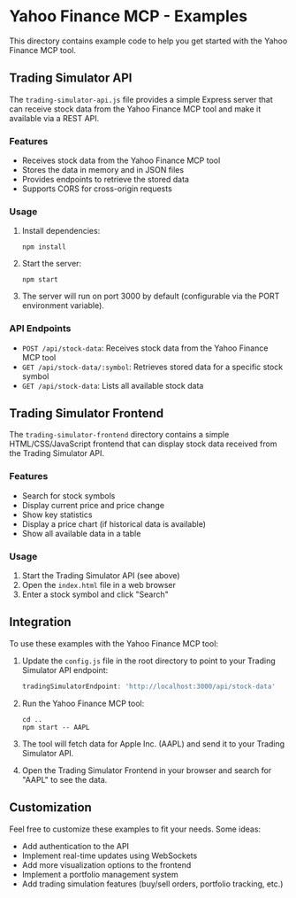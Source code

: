 # Yahoo Finance MCP - Examples

This directory contains example code to help you get started with the Yahoo Finance MCP tool.

## Trading Simulator API

The `trading-simulator-api.js` file provides a simple Express server that can receive stock data from the Yahoo Finance MCP tool and make it available via a REST API.

### Features

- Receives stock data from the Yahoo Finance MCP tool
- Stores the data in memory and in JSON files
- Provides endpoints to retrieve the stored data
- Supports CORS for cross-origin requests

### Usage

1. Install dependencies:
   ```
   npm install
   ```

2. Start the server:
   ```
   npm start
   ```

3. The server will run on port 3000 by default (configurable via the PORT environment variable).

### API Endpoints

- `POST /api/stock-data`: Receives stock data from the Yahoo Finance MCP tool
- `GET /api/stock-data/:symbol`: Retrieves stored data for a specific stock symbol
- `GET /api/stock-data`: Lists all available stock data

## Trading Simulator Frontend

The `trading-simulator-frontend` directory contains a simple HTML/CSS/JavaScript frontend that can display stock data received from the Trading Simulator API.

### Features

- Search for stock symbols
- Display current price and price change
- Show key statistics
- Display a price chart (if historical data is available)
- Show all available data in a table

### Usage

1. Start the Trading Simulator API (see above)
2. Open the `index.html` file in a web browser
3. Enter a stock symbol and click "Search"

## Integration

To use these examples with the Yahoo Finance MCP tool:

1. Update the `config.js` file in the root directory to point to your Trading Simulator API endpoint:
   ```javascript
   tradingSimulatorEndpoint: 'http://localhost:3000/api/stock-data'
   ```

2. Run the Yahoo Finance MCP tool:
   ```
   cd ..
   npm start -- AAPL
   ```

3. The tool will fetch data for Apple Inc. (AAPL) and send it to your Trading Simulator API.

4. Open the Trading Simulator Frontend in your browser and search for "AAPL" to see the data.

## Customization

Feel free to customize these examples to fit your needs. Some ideas:

- Add authentication to the API
- Implement real-time updates using WebSockets
- Add more visualization options to the frontend
- Implement a portfolio management system
- Add trading simulation features (buy/sell orders, portfolio tracking, etc.)